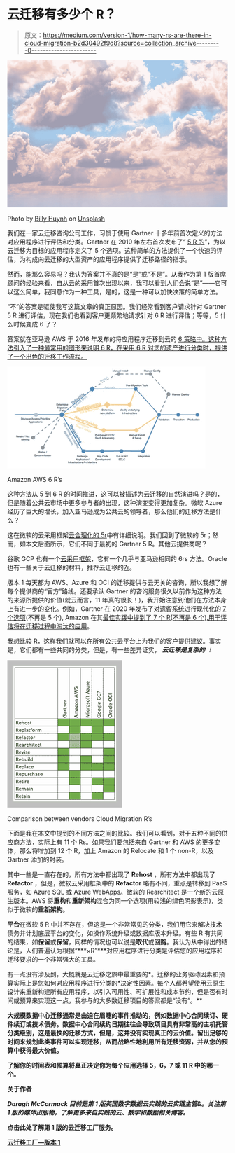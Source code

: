 # 云迁移有多少个 R？

> 原文：<https://medium.com/version-1/how-many-rs-are-there-in-cloud-migration-b2d30492f9d8?source=collection_archive---------0----------------------->

![](img/2025b461f60828690a8dbafe22615233.png)

Photo by [Billy Huynh](https://unsplash.com/@billy_huy?utm_source=medium&utm_medium=referral) on [Unsplash](https://unsplash.com?utm_source=medium&utm_medium=referral)

我们在一家云迁移咨询公司工作，习惯于使用 Gartner 十多年前首次定义的方法对应用程序进行评估和分类。Gartner 在 2010 年左右首次发布了“ [5 R 的](https://www.gartner.com/en/documents/1485116/migrating-applications-to-the-cloud-rehost-refactor-revi)”，为以云迁移为目标的应用程序定义了 5 个选项。这种简单的方法提供了一个快速的评估，为构成向云迁移的大型资产的应用程序提供了迁移路径的指示。

然而，能那么容易吗？我认为答案并不真的是“是”或“不是”。从我作为第 1 版首席顾问的经验来看，自从云的采用首次出现以来，我可以看到人们会说“是”——它可以这么简单，我同意作为一种工具，是的，这是一种可以加快决策的简单方法。

“不”的答案是驱使我写这篇文章的真正原因。我们经常看到客户请求针对 Gartner 5 R 进行评估，现在我们也看到客户更频繁地请求针对 6 R 进行评估；等等，5 什么时候变成 6 了？

答案就在亚马逊 AWS 于 2016 年发布的将应用程序迁移到云的 [6 策略中。这种方法引入了一种最常用的图形来说明 6 R，在采用 6 R 对您的遗产进行分类时，提供了一个出色的迁移工作流程。](https://aws.amazon.com/blogs/enterprise-strategy/6-strategies-for-migrating-applications-to-the-cloud/)

![](img/3cda2c8bf2a522d065e25fb3ed698f92.png)

Amazon AWS 6 R’s

这种方法从 5 到 6 R 的时间推进，这可以被描述为云迁移的自然演进吗？是的，但是随着公共云市场中更多参与者的出现，这种演变变得更加复杂。微软 Azure 经历了巨大的增长，加入亚马逊成为公共云的领导者，那么他们的迁移方法是什么？

这在微软的云采用框架[云合理化的 5r](https://docs.microsoft.com/en-us/azure/cloud-adoption-framework/digital-estate/5-rs-of-rationalization)中有详细说明。我们回到了微软的 5r；然而，如本文后面所示，它们不同于最初的 Gartner 5 R。其他云提供商呢？

谷歌 GCP 也有一个[云采用框架](https://services.google.com/fh/files/misc/google_cloud_adoption_framework_whitepaper.pdf)，它有一个几乎与亚马逊相同的 6rs 方法。Oracle 也有一些关于云迁移的材料，推荐云迁移的[7r](https://learn.oracle.com/ols/course/seven-rs-of-cloud-migration/35644/35660)。

版本 1 每天都为 AWS、Azure 和 OCI 的迁移提供与云无关的咨询，所以我想了解每个提供商的“官方”路线。还要承认 Gartner 的咨询服务很久以前作为这种方法的来源所提供的价值(就云而言，11 年真的很长！)，我开始注意到他们在方法本身上有进一步的变化。例如，Gartner 在 2020 年发布了对遗留系统进行现代化的 [7 个选项](https://www.gartner.com/smarterwithgartner/7-options-to-modernize-legacy-systems/)(不再是 5 个), Amazon 在其[最佳实践中提到了 7 个 R(不再是 6 个),用于评估将在迁移过程中淘汰的应用](https://docs.aws.amazon.com/prescriptive-guidance/latest/migration-retiring-applications/overview.html)。

我想比较 R，这样我们就可以在所有公共云平台上为我们的客户提供建议。事实是，它们都有一些共同的分类，但是，有一些差异证实， ***云迁移是复杂的*** *！*

![](img/4cab5831b1cfdc02f2b7fd7f7a9dad85.png)

Comparison between vendors Cloud Migration R’s

下面是我在本文中提到的不同方法之间的比较。我们可以看到，对于五种不同的供应商方法，实际上有 11 个 Rs。如果我们要包括来自 Gartner 和 AWS 的更多变体，那么将增加到 12 个 R，加上 Amazon 的 Relocate 和 1 个 non-R，以及 Gartner 添加的封装。

其中一些是一直存在的，所有方法中都出现了 **Rehost** ，所有方法中都出现了 **Refactor** ，但是，微软云采用框架中的 **Refactor** 略有不同，重点是转移到 PaaS 服务，如 Azure SQL 或 Azure WebApps。微软的 Rearchitect 是一个新的云原生版本。AWS 将**重构**和**重新架构**混合为同一个选项(用较浅的绿色阴影表示)，类似于微软的**重新架构**。

**平台**在微软 5 R 中并不存在，但这是一个非常常见的分类，我们用它来解决技术债务并计划底层平台的变化，如操作系统升级或数据库版本升级。有些 R 有共同的结果，如**保留**或**保留**，同样的情况也可以说是**取代**或**回购**。我认为从中得出的结论是，人们普遍认为根据“***×R”***对应用程序进行分类是评估您的应用程序和迁移要求的一个非常强大的工具。

有一点没有涉及到，大概就是云迁移之旅中最重要的*。迁移的业务驱动因素和预算实际上是您如何对应用程序进行分类的*决定性因素。每个人都希望使用云原生设计来重新构建所有应用程序，以引入可用性、可扩展性和成本节约，但是否有时间或预算来实现这一点，我参与的大多数迁移项目的答案都是“没有”。**

**大规模数据中心迁移通常是由迫在眉睫的事件推动的，例如数据中心合同续订、硬件续订或技术债务。数据中心合同续约日期往往会导致项目具有非常高的主机托管分类级别，这是最快的迁移方式，但是，这并没有实现真正的云价值。留出足够的时间来规划此类事件可以实现迁移，从而战略性地利用所有迁移资源，并从您的预算中获得最大价值。**

**了解你的时间表和预算将真正决定你为每个应用选择 5，6，7 或 11 R 中的哪一个。**

****关于作者****

***Daragh McCormack 目前是第 1 版英国数字数据云实践的云实践主管&。关注第 1 版的媒体出版物，了解更多来自实践的云、数字和数据相关博客。***

**点击此处了解第 1 版的云迁移工厂服务。**

**[云迁移工厂—版本 1](https://www.version1.com/it-service/enterprise-cloud/cloud-migration-factory/)**